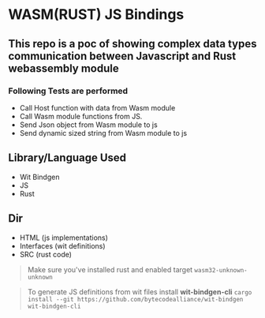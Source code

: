 # WASM(RUST) JS Bindings

## This repo is a poc of showing complex data types communication between Javascript and Rust webassembly module

### Following Tests are performed

- Call Host function with data from Wasm module
- Call Wasm module functions from JS.
- Send Json object from Wasm module to js
- Send dynamic sized string from Wasm module to js

## Library/Language Used

- Wit Bindgen
- JS
- Rust


## Dir

- HTML (js implementations)
- Interfaces (wit definitions)
- SRC (rust code)

> Make sure you've installed rust and enabled target `wasm32-unknown-unknown`

> To generate JS definitions from wit files install **wit-bindgen-cli** `cargo install --git https://github.com/bytecodealliance/wit-bindgen wit-bindgen-cli`
